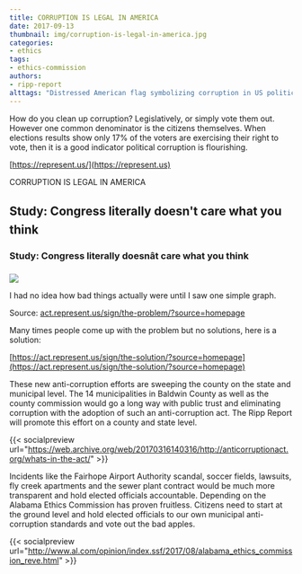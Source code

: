 ```yaml
---
title: CORRUPTION IS LEGAL IN AMERICA
date: 2017-09-13
thumbnail: img/corruption-is-legal-in-america.jpg
categories:
- ethics
tags:
- ethics-commission
authors:
- ripp-report
alttags: "Distressed American flag symbolizing corruption in US politics; low voter turnout enables it"
---
```

How do you clean up corruption? Legislatively, or simply vote them out. However one common denominator is the citizens themselves. When elections results show only 17% of the voters are exercising their right to vote, then it is a good indicator political corruption is flourishing.

[https://represent.us/](https://represent.us)

CORRUPTION IS LEGAL IN AMERICA

<div class="link-preview">

## Study: Congress literally doesn't care what you think

### Study: Congress literally doesnât care what you think

![](https://cdn.rippreport.com/wp-content/uploads/2017/09/McReidThumbnail-1024x532.jpg)

I had no idea how bad things actually were until I saw one simple graph.

Source: [act.represent.us/sign/the-problem/?source=homepage](http://act.represent.us/sign/the-problem/?source=homepage)
</div>

Many times people come up with the problem but no solutions, here is a solution:

[https://act.represent.us/sign/the-solution/?source=homepage](https://act.represent.us/sign/the-solution/?source=homepage)

These new anti-corruption efforts are sweeping the county on the state and municipal level. The 14 municipalities in Baldwin County as well as the county commission would go a long way with public trust and eliminating corruption with the adoption of such an anti-corruption act. The Ripp Report will promote this effort on a county and state level.

{{< socialpreview url="https://web.archive.org/web/20170316140316/http://anticorruptionact.org/whats-in-the-act/" >}}

Incidents like the Fairhope Airport Authority scandal, soccer fields, lawsuits, fly creek apartments and the sewer plant contract would be much more transparent and hold elected officials accountable. Depending on the Alabama Ethics Commission has proven fruitless. Citizens need to start at the ground level and hold elected officials to our own municipal anti-corruption standards and vote out the bad apples.

{{< socialpreview url="http://www.al.com/opinion/index.ssf/2017/08/alabama_ethics_commission_reve.html" >}}


